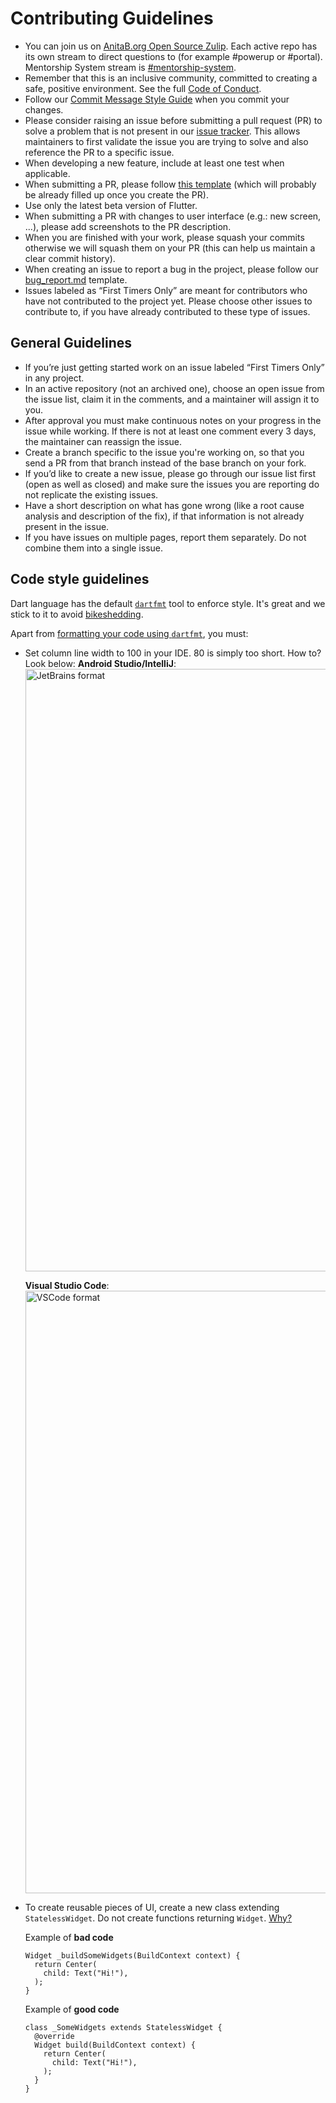 # Contributing Guidelines

- You can join us on [AnitaB.org Open Source Zulip](https://anitab-org.zulipchat.com/). Each active repo has its own stream to direct questions to (for example #powerup or #portal). Mentorship System stream is [#mentorship-system](https://anitab-org.zulipchat.com/#narrow/stream/222534-mentorship-system).
- Remember that this is an inclusive community, committed to creating a safe, positive environment. See the full [Code of Conduct](code_of_conduct.md).
- Follow our [Commit Message Style Guide](https://github.com/anitab-org/mentorship-android/wiki/Commit-Message-Style-Guide) when you commit your changes.
- Please consider raising an issue before submitting a pull request (PR) to solve a problem that is not present in our [issue tracker](https://github.com/anitab-org/mentorship-flutter/issues). This allows maintainers to first validate the issue you are trying to solve and also reference the PR to a specific issue.
- When developing a new feature, include at least one test when applicable.
- When submitting a PR, please follow [this template](.github/PULL_REQUEST_TEMPLATE.md) (which will probably be already filled up once you create the PR).
- Use only the latest beta version of Flutter.
- When submitting a PR with changes to user interface (e.g.: new screen, ...), please add screenshots to the PR description.
- When you are finished with your work, please squash your commits otherwise we will squash them on your PR (this can help us maintain a clear commit history).
- When creating an issue to report a bug in the project, please follow our [bug_report.md](.github/ISSUE_TEMPLATE/bug_report.md) template.
- Issues labeled as “First Timers Only” are meant for contributors who have not contributed to the project yet. Please choose other issues to contribute to, if you have already contributed to these type of issues.

## General Guidelines

- If you’re just getting started work on an issue labeled “First Timers Only” in any project.
- In an active repository (not an archived one), choose an open issue from the issue list, claim it in the comments, and a maintainer will assign it to you.
- After approval you must make continuous notes on your progress in the issue while working. If there is not at least one comment every 3 days, the maintainer can reassign the issue.
- Create a branch specific to the issue you're working on, so that you send a PR from that branch instead of the base branch on your fork.
- If you’d like to create a new issue, please go through our issue list first (open as well as closed) and make sure the issues you are reporting do not replicate the existing issues.
- Have a short description on what has gone wrong (like a root cause analysis and description of the fix), if that information is not already present in the issue.
- If you have issues on multiple pages, report them separately. Do not combine them into a single issue.

## Code style guidelines

Dart language has the default [`dartfmt`](https://github.com/dart-lang/dart_style) tool to enforce style. It's great and we stick to it to avoid [bikeshedding](https://en.wikipedia.org/wiki/Law_of_triviality).

Apart from [formatting your code using `dartfmt`](https://flutter.dev/docs/development/tools/formatting), you must:

- Set column line width to 100 in your IDE. 80 is simply too short. How to? Look below:
  **Android Studio/IntelliJ**:
  <img width="964" alt="JetBrains format" src="https://user-images.githubusercontent.com/40357511/79511535-c3883500-803f-11ea-97d4-b9264ed87d74.png">

  **Visual Studio Code**:
  <img width="964" alt="VSCode format" src="https://user-images.githubusercontent.com/40357511/80772789-21e10780-8b58-11ea-9e22-7ebdf0b61977.png">

- To create reusable pieces of UI, create a new class extending `StatelessWidget`. Do not create functions returning `Widget`.
  [Why?](https://stackoverflow.com/questions/53234825/what-is-the-difference-between-functions-and-classes-to-create-reusable-widgets)

  Example of **bad code**

  ```
  Widget _buildSomeWidgets(BuildContext context) {
    return Center(
      child: Text("Hi!"),
    );
  }
  ```

  Example of **good code**

  ```
  class _SomeWidgets extends StatelessWidget {
    @override
    Widget build(BuildContext context) {
      return Center(
        child: Text("Hi!"),
      );
    }
  }
  ```
